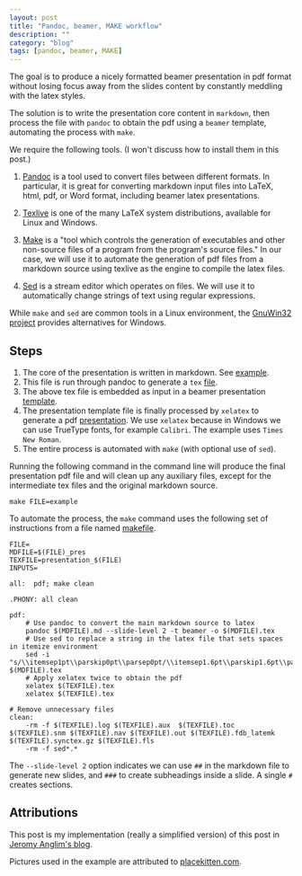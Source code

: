 ```yaml
---
layout: post
title: "Pandoc, beamer, MAKE workflow"
description: ""
category: "blog"
tags: [pandoc, beamer, MAKE]
---
```


The goal is to produce a nicely formatted beamer presentation in pdf format without losing focus away from the slides content by constantly meddling with the latex styles.

The solution is to write the presentation core content in `markdown`, then process the file with `pandoc` to obtain the pdf using a `beamer` template, automating the process with `make`.

We require the following tools. (I won't discuss how to install them in this post.)

1. [Pandoc](http://johnmacfarlane.net/pandoc/) is a tool used to convert files between different formats. In particular, it is great for converting markdown input files into LaTeX, html, pdf, or Word format, including beamer latex presentations.

2. [Texlive](https://www.tug.org/texlive/) is one of the many LaTeX system distributions, available for Linux and Windows.

3. [Make](http://www.gnu.org/software/make/) is a "tool which controls the generation of executables and other non-source files of a program from the program's source files." In our case, we will use it to automate the generation of pdf files from a markdown source using texlive as the engine to compile the latex files.

4. [Sed](http://www.gnu.org/software/sed/) is a stream editor which operates on files. We will use it to automatically change strings of text using regular expressions.

While `make` and `sed` are common tools in a Linux environment, the [GnuWin32 project](http://gnuwin32.sourceforge.net/) provides alternatives for Windows.

## Steps

1. The core of the presentation is written in markdown. See [example](http://rubenhm.org/downloads/blog/2014-08-01-pandoc-beamer-make-workflow/example_pres.md).
2. This file is run through pandoc to generate a `tex` [file](http://rubenhm.org/downloads/blog/2014-08-01-pandoc-beamer-make-workflow/example_pres.tex).
3. The above tex file is embedded as input in a beamer presentation [template](http://rubenhm.org/downloads/blog/2014-08-01-pandoc-beamer-make-workflow/presentation_example.tex).
4. The presentation template file is finally processed by `xelatex` to generate a pdf [presentation](http://rubenhm.org/downloads/blog/2014-08-01-pandoc-beamer-make-workflow/presentation_example.pdf). 
   We use `xelatex` because in Windows we can use TrueType fonts, for example `Calibri`. The example uses `Times New Roman`.
5. The entire process is automated with `make` (with optional use of `sed`).


Running the following command in the command line will produce the final presentation pdf file and will clean up any auxiliary files, except for the intermediate tex files and the original markdown source.

```
make FILE=example
```

To automate the process, the `make` command uses the following set of instructions from a file named [makefile](http://rubenhm.org/downloads/blog/2014-08-01-pandoc-beamer-make-workflow/makefile).


```
FILE=
MDFILE=$(FILE)_pres
TEXFILE=presentation_$(FILE)
INPUTS=

all:  pdf; make clean

.PHONY: all clean

pdf:
    # Use pandoc to convert the main markdown source to latex
    pandoc $(MDFILE).md --slide-level 2 -t beamer -o $(MDFILE).tex
    # Use sed to replace a string in the latex file that sets spaces in itemize environment
    sed -i "s/\\itemsep1pt\\parskip0pt\\parsep0pt/\\itemsep1.6pt\\parskip1.6pt\\parsep0pt/g" $(MDFILE).tex
    # Apply xelatex twice to obtain the pdf
    xelatex $(TEXFILE).tex
    xelatex $(TEXFILE).tex  

# Remove unnecessary files
clean: 
    -rm -f $(TEXFILE).log $(TEXFILE).aux  $(TEXFILE).toc  $(TEXFILE).snm $(TEXFILE).nav $(TEXFILE).out $(TEXFILE).fdb_latemk $(TEXFILE).synctex.gz $(TEXFILE).fls
    -rm -f sed*.*

```

The `--slide-level 2` option indicates we can use `##` in the markdown file to generate new slides, and `###` to create subheadings inside a slide. A single `#` creates sections.

## Attributions

This post is my implementation (really a simplified version) of this post in [Jeromy Anglim's blog](http://jeromyanglim.blogspot.com/2012/07/beamer-pandoc-markdown.html).

Pictures used in the example are attributed to [placekitten.com](http://placekitten.com/attribution.html).